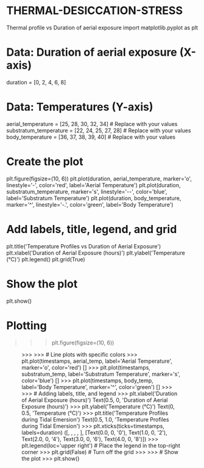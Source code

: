 # THERMAL-DESICCATION-STRESS
Thermal profile vs Duration of aerial exposure
import matplotlib.pyplot as plt

# Data: Duration of aerial exposure (X-axis)
duration = [0, 2, 4, 6, 8]

# Data: Temperatures (Y-axis)
aerial_temperature = [25, 28, 30, 32, 34]  # Replace with your values
substratum_temperature = [22, 24, 25, 27, 28]  # Replace with your values
body_temperature = [36, 37, 38, 39, 40]  # Replace with your values

# Create the plot
plt.figure(figsize=(10, 6))
plt.plot(duration, aerial_temperature, marker='o', linestyle='-', color='red', label='Aerial Temperature')
plt.plot(duration, substratum_temperature, marker='s', linestyle='--', color='blue', label='Substratum Temperature')
plt.plot(duration, body_temperature, marker='^', linestyle='-.', color='green', label='Body Temperature')

# Add labels, title, legend, and grid
plt.title('Temperature Profiles vs Duration of Aerial Exposure')
plt.xlabel('Duration of Aerial Exposure (hours)')
plt.ylabel('Temperature (°C)')
plt.legend()
plt.grid(True)

# Show the plot
plt.show()
 # Plotting
>>> plt.figure(figsize=(10, 6))
<Figure size 1000x600 with 0 Axes>
>>>
>>> # Line plots with specific colors
>>> plt.plot(timestamps, aerial_temp, label='Aerial Temperature', marker='o', color='red')
[<matplotlib.lines.Line2D object at 0x0000023FBEDA9550>]
>>> plt.plot(timestamps, substratum_temp, label='Substratum Temperature', marker='s', color='blue')
[<matplotlib.lines.Line2D object at 0x0000023FC0A28310>]
>>> plt.plot(timestamps, body_temp, label='Body Temperature', marker='^', color='green')
[<matplotlib.lines.Line2D object at 0x0000023FC0A6CD50>]
>>>
>>> # Adding labels, title, and legend
>>> plt.xlabel('Duration of Aerial Exposure (hours)')
Text(0.5, 0, 'Duration of Aerial Exposure (hours)')
>>> plt.ylabel('Temperature (°C)')
Text(0, 0.5, 'Temperature (°C)')
>>> plt.title('Temperature Profiles during Tidal Emersion')
Text(0.5, 1.0, 'Temperature Profiles during Tidal Emersion')
>>> plt.xticks(ticks=timestamps, labels=duration)
([<matplotlib.axis.XTick object at 0x0000023FC0A3B550>, <matplotlib.axis.XTick object at 0x0000023FC0A39250>, <matplotlib.axis.XTick object at 0x0000023FBEAA6A50>, <matplotlib.axis.XTick object at 0x0000023FC0A6FED0>, <matplotlib.axis.XTick object at 0x0000023FC0A7A150>], [Text(0.0, 0, '0'), Text(1.0, 0, '2'), Text(2.0, 0, '4'), Text(3.0, 0, '6'), Text(4.0, 0, '8')])
>>> plt.legend(loc='upper right')  # Place the legend in the top-right corner
<matplotlib.legend.Legend object at 0x0000023FC0A283D0>
>>> plt.grid(False)  # Turn off the grid
>>>
>>> # Show the plot
>>> plt.show()
